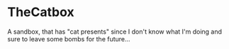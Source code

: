 # TheCatbox
A sandbox, that has "cat presents" since I don't know what I'm doing and sure to leave some bombs for the future...
